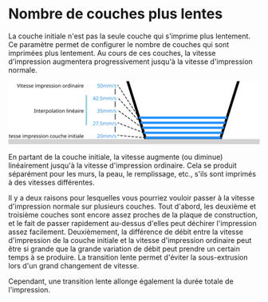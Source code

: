 Nombre de couches plus lentes
===

La couche initiale n'est pas la seule couche qui s'imprime plus lentement. Ce paramètre permet de configurer le nombre de couches qui sont imprimées plus lentement. Au cours de ces couches, la vitesse d'impression augmentera progressivement jusqu'à la vitesse d'impression normale.

![La vitesse d'impression augmente progressivement jusqu'à 50mm/s](../images/speed_slowdown_layers_fr.svg)

En partant de la couche initiale, la vitesse augmente (ou diminue) linéairement jusqu'à la vitesse d'impression ordinaire. Cela se produit séparément pour les murs, la peau, le remplissage, etc., s'ils sont imprimés à des vitesses différentes.

Il y a deux raisons pour lesquelles vous pourriez vouloir passer à la vitesse d'impression normale sur plusieurs couches. Tout d'abord, les deuxième et troisième couches sont encore assez proches de la plaque de construction, et le fait de passer rapidement au-dessus d'elles peut déchirer l'impression assez facilement. Deuxièmement, la différence de débit entre la vitesse d'impression de la couche initiale et la vitesse d'impression ordinaire peut être si grande que la grande variation de débit peut prendre un certain temps à se produire. La transition lente permet d'éviter la sous-extrusion lors d'un grand changement de vitesse.

Cependant, une transition lente allonge également la durée totale de l'impression.
